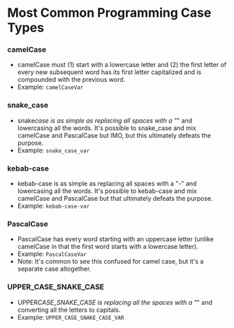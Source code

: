# Most Common Programming Case Types

### camelCase

- camelCase must (1) start with a lowercase letter and (2) the first letter of every new subsequent word has its first letter capitalized and is compounded with the previous word.
- Example: `camelCaseVar`

### snake_case

- snake*case is as simple as replacing all spaces with a "*" and lowercasing all the words. It's possible to snake_case and mix camelCase and PascalCase but IMO, but this ultimately defeats the purpose.
- Example: `snake_case_var`

### kebab-case

- kebab-case is as simple as replacing all spaces with a "-" and lowercasing all the words. It's possible to kebab-case and mix camelCase and PascalCase but that ultimately defeats the purpose.
- Example: `kebab-case-var`

### PascalCase

- PascalCase has every word starting with an uppercase letter (unlike camelCase in that the first word starts with a lowercase letter).
- Example: `PascalCaseVar`
- Note: It's common to see this confused for camel case, but it's a separate case altogether.

### UPPER_CASE_SNAKE_CASE

- UPPER*CASE_SNAKE_CASE is replacing all the spaces with a "*" and converting all the letters to capitals.
- Example: `UPPER_CASE_SNAKE_CASE_VAR`
